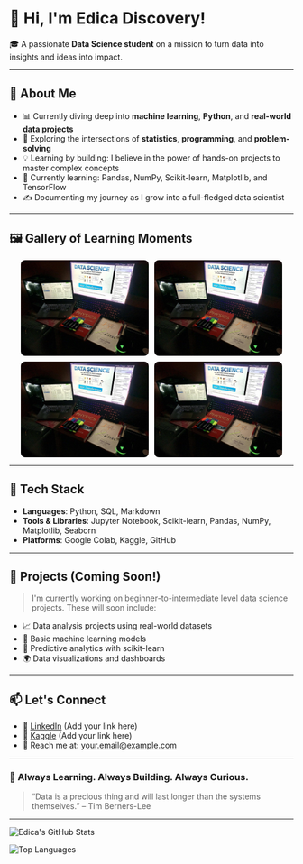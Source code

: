 <!-- Optional Banner -->
<!-- ![Banner](https://github.com/Edica-Discovery/Edica-Discovery/blob/main/banner.jpg?raw=true) -->

# 👋 Hi, I'm Edica Discovery!

🎓 A passionate **Data Science student** on a mission to turn data into insights and ideas into impact.

---

## 🚀 About Me

- 📊 Currently diving deep into **machine learning**, **Python**, and **real-world data projects**
- 🔬 Exploring the intersections of **statistics**, **programming**, and **problem-solving**
- 💡 Learning by building: I believe in the power of hands-on projects to master complex concepts
- 🌱 Currently learning: Pandas, NumPy, Scikit-learn, Matplotlib, and TensorFlow
- ✍️ Documenting my journey as I grow into a full-fledged data scientist

---

## 🖼 Gallery of Learning Moments


<div style="display: flex; flex-wrap: wrap; justify-content: center; gap: 10px;">

  <img src="506038039_1414905706361398_4915908464290083767_n.jpg?raw=true" width="45%" style="max-width: 450px; border-radius: 8px;" />
  <img src="506038039_1414905706361398_4915908464290083767_n.jpg?raw=true" width="45%" style="max-width: 450px; border-radius: 8px;" />
  <img src="506038039_1414905706361398_4915908464290083767_n.jpg?raw=true" width="45%" style="max-width: 450px; border-radius: 8px;" />
  <img src="506038039_1414905706361398_4915908464290083767_n.jpg?raw=true" width="45%" style="max-width: 450px; border-radius: 8px;" />
</div>

---

## 🔧 Tech Stack

- **Languages**: Python, SQL, Markdown
- **Tools & Libraries**: Jupyter Notebook, Scikit-learn, Pandas, NumPy, Matplotlib, Seaborn
- **Platforms**: Google Colab, Kaggle, GitHub

---

## 📌 Projects (Coming Soon!)

> I'm currently working on beginner-to-intermediate level data science projects. These will soon include:
- 📈 Data analysis projects using real-world datasets
- 🧠 Basic machine learning models
- 🤖 Predictive analytics with scikit-learn
- 🌍 Data visualizations and dashboards

---

## 📫 Let's Connect

- 🔗 [LinkedIn](https://www.linkedin.com/) (Add your link here)
- 🧠 [Kaggle](https://www.kaggle.com/) (Add your link here)
- 📨 Reach me at: your.email@example.com

---

### 🔄 Always Learning. Always Building. Always Curious.

> “Data is a precious thing and will last longer than the systems themselves.” – Tim Berners-Lee

---

![Edica's GitHub Stats](https://github-readme-stats.vercel.app/api?username=Edica-Discovery&show_icons=true&theme=radical)

![Top Languages](https://github-readme-stats.vercel.app/api/top-langs/?username=Edica-Discovery&layout=compact&theme=radical)
